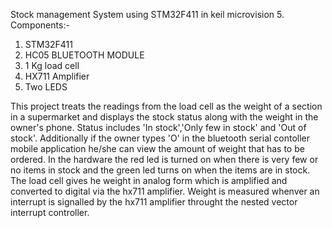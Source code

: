 Stock management System using STM32F411 in keil microvision 5.
Components:-
1) STM32F411
2) HC05 BLUETOOTH MODULE
3) 1 Kg load cell
4) HX711 Amplifier
5) Two LEDS

This project treats the readings from the load cell as the weight of a section in a supermarket and displays the stock status along with the weight in the owner's phone.
Status includes 'In stock','Only few in stock' and 'Out of stock'.
Additionally if the owner types 'O' in the bluetooth serial contoller mobile application he/she can view the amount of weight that has to be ordered.
In the hardware the red led is turned on when there is very few or no items in stock and the green led turns on when the items are in stock.
The load cell gives he weight in analog form which is amplified and converted to digital via the hx711 amplifier.
Weight is measured whenver an interrupt is signalled by the hx711 amplifier throught the nested vector interrupt controller.
